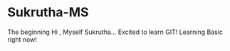 # Sukrutha-MS
The beginning
Hi , Myself Sukrutha... Excited to learn GIT!
Learning Basic right now!
